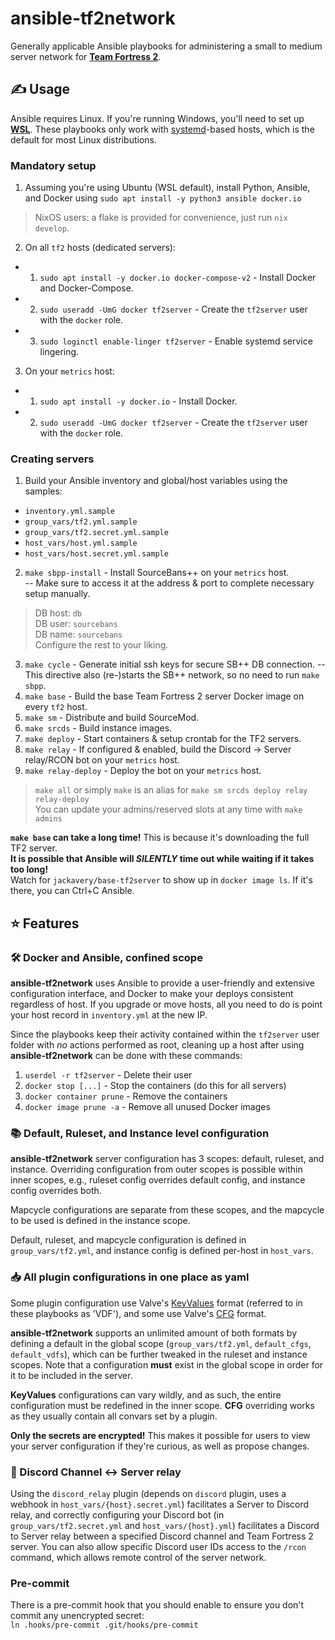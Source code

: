 # ansible-tf2network

Generally applicable Ansible playbooks for administering a small to medium server network for [**Team Fortress 2**](https://www.teamfortress.com/).<br>

## ✍️ Usage

Ansible requires Linux. If you're running Windows, you'll need to set up **[WSL](https://learn.microsoft.com/en-us/windows/wsl/install)**.
These playbooks only work with [systemd](https://systemd.io/)-based hosts, which is the default for most Linux distributions.

### Mandatory setup
1. Assuming you're using Ubuntu (WSL default), install Python, Ansible, and Docker using `sudo apt install -y python3 ansible docker.io`
> NixOS users: a flake is provided for convenience, just run `nix develop`.
2. On all `tf2` hosts (dedicated servers):
- 1. `sudo apt install -y docker.io docker-compose-v2` - Install Docker and Docker-Compose.
- 2. `sudo useradd -UmG docker tf2server` - Create the `tf2server` user with the `docker` role.
- 3. `sudo loginctl enable-linger tf2server` - Enable systemd service lingering.

3. On your `metrics` host:
- 1. `sudo apt install -y docker.io` - Install Docker.
- 2. `sudo useradd -UmG docker tf2server` - Create the `tf2server` user with the `docker` role.

### Creating servers
1. Build your Ansible inventory and global/host variables using the samples:
* `inventory.yml.sample`
* `group_vars/tf2.yml.sample`
* `group_vars/tf2.secret.yml.sample`
* `host_vars/host.yml.sample`
* `host_vars/host.secret.yml.sample`
2. `make sbpp-install` - Install SourceBans++ on your `metrics` host. <br>
-- Make sure to access it at the address & port to complete necessary setup manually.<br>
> DB host: `db`<br>
> DB user: `sourcebans`<br>
> DB name: `sourcebans`<br>
> Configure the rest to your liking.
3. `make cycle` - Generate initial ssh keys for secure SB++ DB connection.
-- This directive also (re-)starts the SB++ network, so no need to run `make sbpp`.
4. `make base` - Build the base Team Fortress 2 server Docker image on every `tf2` host.
5. `make sm` - Distribute and build SourceMod.
6. `make srcds` - Build instance images.
7. `make deploy` - Start containers & setup crontab for the TF2 servers.
8. `make relay` - If configured & enabled, build the Discord -> Server relay/RCON bot on your `metrics` host.
9. `make relay-deploy` - Deploy the bot on your `metrics` host.
> `make all` or simply `make` is an alias for `make sm srcds deploy relay relay-deploy`<br>
> You can update your admins/reserved slots at any time with `make admins`

**`make base` can take a long time!**
This is because it's downloading the full TF2 server.<br>
**It is possible that Ansible will *SILENTLY* time out while waiting if it takes too long!**<br>
Watch for `jackavery/base-tf2server` to show up in `docker image ls`. If it's there, you can Ctrl+C Ansible.

## ⭐ Features

### 🛠️ Docker and Ansible, confined scope
**ansible-tf2network** uses Ansible to provide a user-friendly and extensive configuration interface, and Docker to make your deploys consistent regardless of host. If you upgrade or move hosts, all you need to do is point your host record in `inventory.yml` at the new IP.

Since the playbooks keep their activity contained within the `tf2server` user folder with *no* actions performed as root, cleaning up a host after using **ansible-tf2network** can be done with these commands:
1. `userdel -r tf2server` - Delete their user
2. `docker stop [...]` - Stop the containers (do this for all servers)
3. `docker container prune` - Remove the containers
4. `docker image prune -a` - Remove all unused Docker images

### 📚 Default, Ruleset, and Instance level configuration
**ansible-tf2network** server configuration has 3 scopes: default, ruleset, and instance. Overriding configuration from outer scopes is possible within inner scopes, e.g., ruleset config overrides default config, and instance config overrides both.

Mapcycle configurations are separate from these scopes, and the mapcycle to be used is defined in the instance scope.

Default, ruleset, and mapcycle configuration is defined in `group_vars/tf2.yml`, and instance config is defined per-host in `host_vars`.

### 📥 All plugin configurations in one place as yaml
Some plugin configuration use Valve's [KeyValues](https://developer.valvesoftware.com/wiki/KeyValues) format (referred to in these playbooks as 'VDF'), and some use Valve's [CFG](https://developer.valvesoftware.com/wiki/CFG) format.

**ansible-tf2network** supports an unlimited amount of both formats by defining a default in the global scope (`group_vars/tf2.yml`, `default_cfgs`, `default_vdfs`), which can be further tweaked in the ruleset and instance scopes. Note that a configuration **must** exist in the global scope in order for it to be included in the server.

**KeyValues** configurations can vary wildly, and as such, the entire configuration must be redefined in the inner scope. **CFG** overriding works as they usually contain all convars set by a plugin.

**Only the secrets are encrypted!** This makes it possible for users to view your server configuration if they're curious, as well as propose changes.

### 💬 Discord Channel <-> Server relay
Using the `discord_relay` plugin (depends on `discord` plugin, uses a webhook in `host_vars/{host}.secret.yml`) facilitates a Server to Discord relay, and correctly configuring your Discord bot (in `group_vars/tf2.secret.yml` and `host_vars/{host}.yml`) facilitates a Discord to Server relay between a specified Discord channel and Team Fortress 2 server. You can also allow specific Discord user IDs access to the `/rcon` command, which allows remote control of the server network.

### Pre-commit
There is a pre-commit hook that you should enable to ensure you don't commit any unencrypted secret:<br/>
`ln .hooks/pre-commit .git/hooks/pre-commit`
